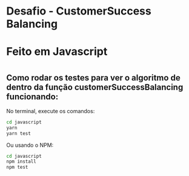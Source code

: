 # Desafio - CustomerSuccess Balancing
#
# Feito em Javascript
#
## Como rodar os testes para ver o algoritmo de dentro da função customerSuccessBalancing funcionando:

No terminal, execute os comandos:

```bash
cd javascript
yarn
yarn test
```

Ou usando o NPM:

```bash
cd javascript
npm install
npm test
```
